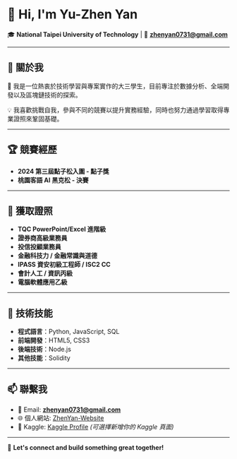# 👋 Hi, I'm Yu-Zhen Yan  
🎓 **National Taipei University of Technology** | 📧 **zhenyan0731@gmail.com**

---

## 🔭 關於我  
🌱 我是一位熱衷於技術學習與專案實作的大三學生，目前專注於數據分析、全端開發以及區塊鏈技術的探索。  

💡 我喜歡挑戰自我，參與不同的競賽以提升實務經驗，同時也努力通過學習取得專業證照來鞏固基礎。  


---

## 🏆 競賽經歷  
- **2024 第三屆點子松入圍 - 點子獎**  
- **桃園客語 AI 黑克松 - 決賽**  

---

## 📜 獲取證照  
- **TQC PowerPoint/Excel 進階級**  
- **證券商高級業務員**  
- **投信投顧業務員**  
- **金融科技力 / 金融常識與道德**  
- **IPASS 資安初級工程師 / ISC2 CC**  
- **會計人工 / 資訊丙級**  
- **電腦軟體應用乙級**  

---

## 🔧 技術技能  
- **程式語言**：Python, JavaScript, SQL 
- **前端開發**：HTML5, CSS3
- **後端技術**：Node.js 
- **其他技能**：Solidity 

---

## 📫 聯繫我  
- 📧 Email: **zhenyan0731@gmail.com**  
- 🌐 個人網站: [ZhenYan-Website](https://zhenyan1214.github.io/ZhenYan-Website/)  
- 📁 Kaggle: [Kaggle Profile]((https://www.kaggle.com/zhenyanoo)) *(可選擇新增你的 Kaggle 頁面)*  

---

💬 **Let's connect and build something great together!**
